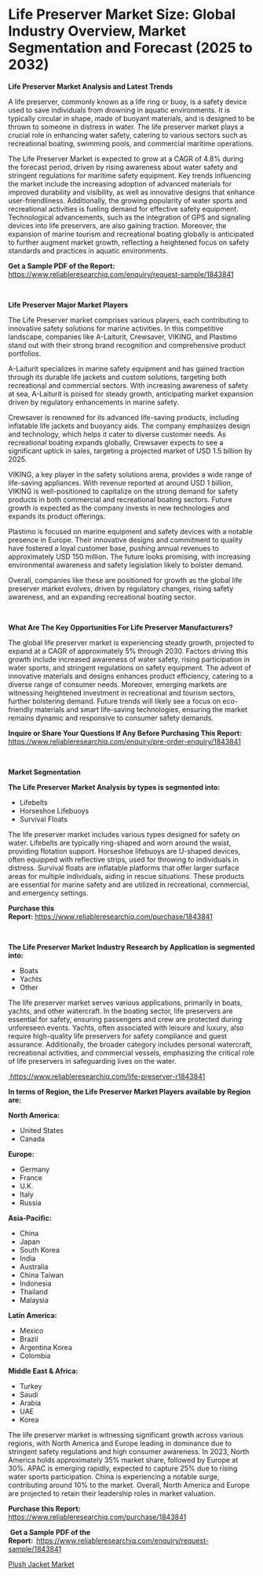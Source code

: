 <p><h1>Life Preserver Market Size: Global Industry Overview, Market Segmentation and Forecast (2025 to 2032)</h1></p><p><strong>Life Preserver Market Analysis and Latest Trends</strong></p>
<p><p>A life preserver, commonly known as a life ring or buoy, is a safety device used to save individuals from drowning in aquatic environments. It is typically circular in shape, made of buoyant materials, and is designed to be thrown to someone in distress in water. The life preserver market plays a crucial role in enhancing water safety, catering to various sectors such as recreational boating, swimming pools, and commercial maritime operations.</p><p>The Life Preserver Market is expected to grow at a CAGR of 4.8% during the forecast period, driven by rising awareness about water safety and stringent regulations for maritime safety equipment. Key trends influencing the market include the increasing adoption of advanced materials for improved durability and visibility, as well as innovative designs that enhance user-friendliness. Additionally, the growing popularity of water sports and recreational activities is fueling demand for effective safety equipment. Technological advancements, such as the integration of GPS and signaling devices into life preservers, are also gaining traction. Moreover, the expansion of marine tourism and recreational boating globally is anticipated to further augment market growth, reflecting a heightened focus on safety standards and practices in aquatic environments.</p></p>
<p><strong>Get a Sample PDF of the Report:&nbsp;</strong> <a href="https://www.reliableresearchiq.com/enquiry/request-sample/1843841?utm_campaign=2265&utm_medium=2&utm_source=Github&utm_content=ia&utm_term=04042025&utm_id=life-preserver">https://www.reliableresearchiq.com/enquiry/request-sample/1843841</a></p>
<p>&nbsp;</p>
<p><strong>Life Preserver Major Market Players</strong></p>
<p><p>The Life Preserver market comprises various players, each contributing to innovative safety solutions for marine activities. In this competitive landscape, companies like A-Laiturit, Crewsaver, VIKING, and Plastimo stand out with their strong brand recognition and comprehensive product portfolios.</p><p>A-Laiturit specializes in marine safety equipment and has gained traction through its durable life jackets and custom solutions, targeting both recreational and commercial sectors. With increasing awareness of safety at sea, A-Laiturit is poised for steady growth, anticipating market expansion driven by regulatory enhancements in marine safety.</p><p>Crewsaver is renowned for its advanced life-saving products, including inflatable life jackets and buoyancy aids. The company emphasizes design and technology, which helps it cater to diverse customer needs. As recreational boating expands globally, Crewsaver expects to see a significant uptick in sales, targeting a projected market of USD 1.5 billion by 2025.</p><p>VIKING, a key player in the safety solutions arena, provides a wide range of life-saving appliances. With revenue reported at around USD 1 billion, VIKING is well-positioned to capitalize on the strong demand for safety products in both commercial and recreational boating sectors. Future growth is expected as the company invests in new technologies and expands its product offerings.</p><p>Plastimo is focused on marine equipment and safety devices with a notable presence in Europe. Their innovative designs and commitment to quality have fostered a loyal customer base, pushing annual revenues to approximately USD 150 million. The future looks promising, with increasing environmental awareness and safety legislation likely to bolster demand.</p><p>Overall, companies like these are positioned for growth as the global life preserver market evolves, driven by regulatory changes, rising safety awareness, and an expanding recreational boating sector.</p></p>
<p>&nbsp;</p>
<p><strong>What Are The Key Opportunities For Life Preserver Manufacturers?</strong></p>
<p><p>The global life preserver market is experiencing steady growth, projected to expand at a CAGR of approximately 5% through 2030. Factors driving this growth include increased awareness of water safety, rising participation in water sports, and stringent regulations on safety equipment. The advent of innovative materials and designs enhances product efficiency, catering to a diverse range of consumer needs. Moreover, emerging markets are witnessing heightened investment in recreational and tourism sectors, further bolstering demand. Future trends will likely see a focus on eco-friendly materials and smart life-saving technologies, ensuring the market remains dynamic and responsive to consumer safety demands.</p></p>
<p><strong>Inquire or Share Your Questions If Any Before Purchasing This Report:</strong> <a href="https://www.reliableresearchiq.com/enquiry/pre-order-enquiry/1843841?utm_campaign=2265&utm_medium=2&utm_source=Github&utm_content=ia&utm_term=04042025&utm_id=life-preserver">https://www.reliableresearchiq.com/enquiry/pre-order-enquiry/1843841</a></p>
<p>&nbsp;</p>
<p><strong>Market Segmentation</strong></p>
<p><strong>The Life Preserver Market Analysis by types is segmented into:</strong></p>
<p><ul><li>Lifebelts</li><li>Horseshoe Lifebuoys</li><li>Survival Floats</li></ul></p>
<p><p>The life preserver market includes various types designed for safety on water. Lifebelts are typically ring-shaped and worn around the waist, providing flotation support. Horseshoe lifebuoys are U-shaped devices, often equipped with reflective strips, used for throwing to individuals in distress. Survival floats are inflatable platforms that offer larger surface areas for multiple individuals, aiding in rescue situations. These products are essential for marine safety and are utilized in recreational, commercial, and emergency settings.</p></p>
<p><strong>Purchase this Report:&nbsp;</strong><a href="https://www.reliableresearchiq.com/purchase/1843841?utm_campaign=2265&utm_medium=2&utm_source=Github&utm_content=ia&utm_term=04042025&utm_id=life-preserver">https://www.reliableresearchiq.com/purchase/1843841</a></p>
<p>&nbsp;</p>
<p><strong>The Life Preserver Market Industry Research by Application is segmented into:</strong></p>
<p><ul><li>Boats</li><li>Yachts</li><li>Other</li></ul></p>
<p><p>The life preserver market serves various applications, primarily in boats, yachts, and other watercraft. In the boating sector, life preservers are essential for safety, ensuring passengers and crew are protected during unforeseen events. Yachts, often associated with leisure and luxury, also require high-quality life preservers for safety compliance and guest assurance. Additionally, the broader category includes personal watercraft, recreational activities, and commercial vessels, emphasizing the critical role of life preservers in safeguarding lives on the water.</p></p>
<p><a href="https://www.reliableresearchiq.com/life-preserver-r1843841?utm_campaign=2265&utm_medium=2&utm_source=Github&utm_content=ia&utm_term=04042025&utm_id=life-preserver">&nbsp;https://www.reliableresearchiq.com/life-preserver-r1843841</a></p>
<p><strong>In terms of Region, the Life Preserver Market Players available by Region are:</strong></p>
<p>
    <p> <strong> North America: </strong>
        <ul>
            <li>United States</li>
            <li>Canada</li>
        </ul>
        </p> 
    <p> <strong> Europe: </strong>
        <ul>
            <li>Germany</li>
            <li>France</li>
            <li>U.K.</li>
            <li>Italy</li>
            <li>Russia</li>
        </ul>
        </p> 
    <p> <strong> Asia-Pacific: </strong>
        <ul>
            <li>China</li>
            <li>Japan</li>
            <li>South Korea</li>
            <li>India</li>
            <li>Australia</li>
            <li>China Taiwan</li>
            <li>Indonesia</li>
            <li>Thailand</li>
            <li>Malaysia</li>
        </ul>
        </p> 
    <p> <strong> Latin America: </strong>
        <ul>
            <li>Mexico</li>
            <li>Brazil</li>
            <li>Argentina Korea</li>
            <li>Colombia</li>
        </ul>
        </p> 
    <p> <strong> Middle East & Africa: </strong>
        <ul>
            <li>Turkey</li>
            <li>Saudi</li>
            <li>Arabia</li>
            <li>UAE</li>
            <li>Korea</li>
        </ul>
    </p>
    </p>
<p><p>The life preserver market is witnessing significant growth across various regions, with North America and Europe leading in dominance due to stringent safety regulations and high consumer awareness. In 2023, North America holds approximately 35% market share, followed by Europe at 30%. APAC is emerging rapidly, expected to capture 25% due to rising water sports participation. China is experiencing a notable surge, contributing around 10% to the market. Overall, North America and Europe are projected to retain their leadership roles in market valuation.</p></p>
<p><strong>Purchase this Report: </strong><a href="https://www.reliableresearchiq.com/purchase/1843841?utm_campaign=2265&utm_medium=2&utm_source=Github&utm_content=ia&utm_term=04042025&utm_id=life-preserver">https://www.reliableresearchiq.com/purchase/1843841</a></p>
<p>&nbsp;<strong>Get a Sample PDF of the Report:&nbsp;&nbsp;</strong><a href="https://www.reliableresearchiq.com/enquiry/request-sample/1843841?utm_campaign=2265&utm_medium=2&utm_source=Github&utm_content=ia&utm_term=04042025&utm_id=life-preserver">https://www.reliableresearchiq.com/enquiry/request-sample/1843841</a></p>
<p><strong></strong></p>
<p><p><a href="https://github.com/rosamariarocque98/Market-Research-Report-List-1/blob/main/plush-jacket-market.md?utm_campaign=2265&utm_medium=2&utm_source=Github&utm_content=ia&utm_term=04042025&utm_id=life-preserver">Plush Jacket Market</a></p></p>